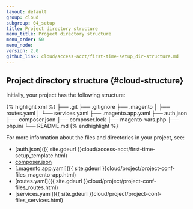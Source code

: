 ```yaml
---
layout: default
group: cloud
subgroup: 04_setup
title: Project directory structure
menu_title: Project directory structure
menu_order: 50
menu_node: 
version: 2.0
github_link: cloud/access-acct/first-time-setup_dir-structure.md
---
```


## Project directory structure {#cloud-structure}
Initially, your project has the following structure:

{% highlight xml %}
├── .git
├── .gitignore
├── .magento
│   ├── routes.yaml
│   └── services.yaml
├── .magento.app.yaml
├── auth.json
├── composer.json
├── composer.lock
├── magento-vars.php
├── php.ini
└── README.md
{% endhighlight %}

For more information about the files and directories in your project, see:

*	[auth.json]({{ site.gdeurl }}cloud/access-acct/first-time-setup_template.html)
*	[composer.json]()
*	[.magento.app.yaml]({{ site.gdeurl }}cloud/project/project-conf-files_magento-app.html)
*	[routes.yaml]({{ site.gdeurl }}cloud/project/project-conf-files_routes.html)
*	[services.yaml]({{ site.gdeurl }}cloud/project/project-conf-files_services.html)
